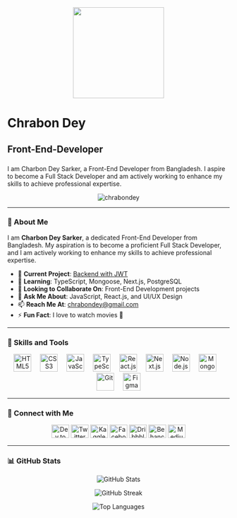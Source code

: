 <div align="center">
  <img height="206" src="https://i.ibb.co.com/QQp9v5W/Black-Minimal-Motivation-Quote-Linked-In-Banner.png"  />
</div>


###

<h1 align="left">Chrabon Dey</h1>

###

<h2 align="left">Front-End-Developer</h2>

###

<p align="left">I am Charbon Dey Sarker, a Front-End Developer from Bangladesh. I aspire to become a Full Stack Developer and am actively working to enhance my skills to achieve professional expertise.</p>

<p align="center">  
  <img src="https://github-profile-trophy.vercel.app/?username=chrabondey" alt="chrabondey" />
</p>

---

### 🌟 About Me

I am **Charbon Dey Sarker**, a dedicated Front-End Developer from Bangladesh. My aspiration is to become a proficient Full Stack Developer, and I am actively working to enhance my skills to achieve professional expertise.

- 🔭 **Current Project**: [Backend with JWT](https://github.com/ChrabonDey/Historical_Artifacts)  
- 🌱 **Learning**: TypeScript, Mongoose, Next.js, PostgreSQL  
- 👯 **Looking to Collaborate On**: Front-End Development projects  
- 💬 **Ask Me About**: JavaScript, React.js, and UI/UX Design  
- 📫 **Reach Me At**: chrabondey@gmail.com  
- ⚡ **Fun Fact**: I love to watch movies 🎥  

---

### 🚀 Skills and Tools

<div align="center">
  <img src="https://cdn.jsdelivr.net/gh/devicons/devicon/icons/html5/html5-original.svg" height="40" alt="HTML5" />
  <img width="12" />
  <img src="https://cdn.jsdelivr.net/gh/devicons/devicon/icons/css3/css3-original.svg" height="40" alt="CSS3" />
  <img width="12" />
  <img src="https://cdn.jsdelivr.net/gh/devicons/devicon/icons/javascript/javascript-original.svg" height="40" alt="JavaScript" />
  <img width="12" />
  <img src="https://cdn.jsdelivr.net/gh/devicons/devicon/icons/typescript/typescript-original.svg" height="40" alt="TypeScript" />
  <img width="12" />
  <img src="https://cdn.jsdelivr.net/gh/devicons/devicon/icons/react/react-original.svg" height="40" alt="React.js" />
  <img width="12" />
  <img src="https://cdn.jsdelivr.net/gh/devicons/devicon/icons/nextjs/nextjs-original.svg" height="40" alt="Next.js" />
  <img width="12" />
  <img src="https://cdn.jsdelivr.net/gh/devicons/devicon/icons/nodejs/nodejs-original.svg" height="40" alt="Node.js" />
  <img width="12" />
  <img src="https://cdn.jsdelivr.net/gh/devicons/devicon/icons/mongodb/mongodb-original.svg" height="40" alt="MongoDB" />
  <img width="12" />
  <img src="https://cdn.jsdelivr.net/gh/devicons/devicon/icons/git/git-original.svg" height="40" alt="Git" />
  <img width="12" />
  <img src="https://cdn.jsdelivr.net/gh/devicons/devicon/icons/figma/figma-original.svg" height="40" alt="Figma" />
</div>


---

### 🔗 Connect with Me

<p align="center">
  <a href="https://dev.to/chrabon_dey" target="_blank"><img src="https://raw.githubusercontent.com/rahuldkjain/github-profile-readme-generator/master/src/images/icons/Social/devto.svg" alt="Dev.to" height="30" width="40" /></a>
  <a href="https://twitter.com/chrabondey" target="_blank"><img src="https://raw.githubusercontent.com/rahuldkjain/github-profile-readme-generator/master/src/images/icons/Social/twitter.svg" alt="Twitter" height="30" width="40" /></a>
  <a href="https://kaggle.com/chrabondey" target="_blank"><img src="https://raw.githubusercontent.com/rahuldkjain/github-profile-readme-generator/master/src/images/icons/Social/kaggle.svg" alt="Kaggle" height="30" width="40" /></a>
  <a href="https://facebook.com/chrabondey" target="_blank"><img src="https://raw.githubusercontent.com/rahuldkjain/github-profile-readme-generator/master/src/images/icons/Social/facebook.svg" alt="Facebook" height="30" width="40" /></a>
  <a href="https://dribbble.com/chrabon" target="_blank"><img src="https://raw.githubusercontent.com/rahuldkjain/github-profile-readme-generator/master/src/images/icons/Social/dribbble.svg" alt="Dribbble" height="30" width="40" /></a>
  <a href="https://www.behance.net/chrabondey" target="_blank"><img src="https://raw.githubusercontent.com/rahuldkjain/github-profile-readme-generator/master/src/images/icons/Social/behance.svg" alt="Behance" height="30" width="40" /></a>
  <a href="https://medium.com/@chrabondey" target="_blank"><img src="https://raw.githubusercontent.com/rahuldkjain/github-profile-readme-generator/master/src/images/icons/Social/medium.svg" alt="Medium" height="30" width="40" /></a>
</p>


---

### 📊 GitHub Stats

<p align="center">
  <img src="https://github-readme-stats.vercel.app/api?username=chrabondey&show_icons=true&theme=radical" alt="GitHub Stats" />
</p>
<p align="center">
  <img src="https://github-readme-streak-stats.herokuapp.com/?user=chrabondey&theme=radical" alt="GitHub Streak" />
</p>
<p align="center">
  <img src="https://github-readme-stats.vercel.app/api/top-langs/?username=chrabondey&layout=compact&theme=radical" alt="Top Languages" />
</p>






